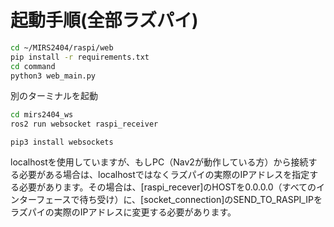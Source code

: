 # 起動手順(全部ラズパイ)
```bash
cd ~/MIRS2404/raspi/web 
pip install -r requirements.txt 
cd command 
python3 web_main.py 
```
別のターミナルを起動 
```bash
cd mirs2404_ws
ros2 run websocket raspi_receiver
```

```
pip3 install websockets
```
localhostを使用していますが、もしPC（Nav2が動作している方）から接続する必要がある場合は、localhostではなくラズパイの実際のIPアドレスを指定する必要があります。その場合は、[raspi_recever]のHOSTを0.0.0.0（すべてのインターフェースで待ち受け）に、[socket_connection]のSEND_TO_RASPI_IPをラズパイの実際のIPアドレスに変更する必要があります。

